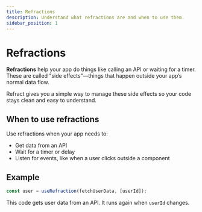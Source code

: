 ```yaml
---
title: Refractions
description: Understand what refractions are and when to use them.
sidebar_position: 1
---
```


# Refractions

**Refractions** help your app do things like calling an API or waiting for a timer. These are called "side effects"—things that happen outside your app’s normal data flow.

Refract gives you a simple way to manage these side effects so your code stays clean and easy to understand.

## When to use refractions

Use refractions when your app needs to:
- Get data from an API
- Wait for a timer or delay
- Listen for events, like when a user clicks outside a component

## Example

```js
const user = useRefraction(fetchUserData, [userId]);
```
This code gets user data from an API. It runs again when `userId` changes.